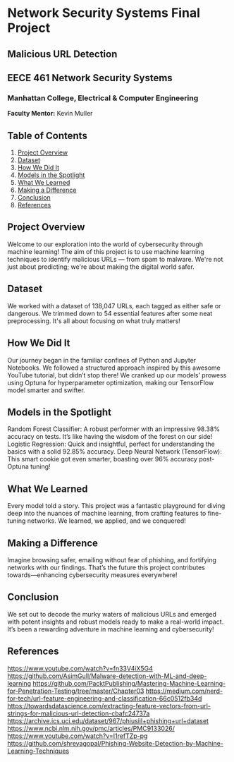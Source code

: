 # Network Security Systems Final Project
## Malicious URL Detection
## EECE 461 Network Security Systems
### Manhattan College, Electrical & Computer Engineering

**Faculty Mentor:** Kevin Muller
## Table of Contents
1. [Project Overview](#project-overview)
2. [Dataset](#dataset)
3. [How We Did It](#how-we-did-it)
4. [Models in the Spotlight](#models-in-the-spotlight)
5. [What We Learned](#what-we-learned)
6. [Making a Difference](#making-a-difference)
7. [Conclusion](#conclusion)
8. [References](#references)

## Project Overview
Welcome to our exploration into the world of cybersecurity through machine learning! The aim of this project is to use machine learning techniques to identify malicious URLs — from spam to malware. We're not just about predicting; we're about making the digital world safer.

## Dataset
We worked with a dataset of 138,047 URLs, each tagged as either safe or dangerous. We trimmed down to 54 essential features after some neat preprocessing. It's all about focusing on what truly matters!

## How We Did It
Our journey began in the familiar confines of Python and Jupyter Notebooks. We followed a structured approach inspired by this awesome YouTube tutorial, but didn’t stop there! We cranked up our models’ prowess using Optuna for hyperparameter optimization, making our TensorFlow model smarter and swifter.

## Models in the Spotlight
Random Forest Classifier: A robust performer with an impressive 98.38% accuracy on tests. It’s like having the wisdom of the forest on our side!
Logistic Regression: Quick and insightful, perfect for understanding the basics with a solid 92.85% accuracy.
Deep Neural Network (TensorFlow): This smart cookie got even smarter, boasting over 96% accuracy post-Optuna tuning!

## What We Learned
Every model told a story. This project was a fantastic playground for diving deep into the nuances of machine learning, from crafting features to fine-tuning networks. We learned, we applied, and we conquered!

## Making a Difference
Imagine browsing safer, emailing without fear of phishing, and fortifying networks with our findings. That’s the future this project contributes towards—enhancing cybersecurity measures everywhere!

## Conclusion

We set out to decode the murky waters of malicious URLs and emerged with potent insights and robust models ready to make a real-world impact. It’s been a rewarding adventure in machine learning and cybersecurity!

## References

https://www.youtube.com/watch?v=fn33V4iX5G4
https://github.com/AsimGull/Malware-detection-with-ML-and-deep-learning
https://github.com/PacktPublishing/Mastering-Machine-Learning-for-Penetration-Testing/tree/master/Chapter03
https://medium.com/nerd-for-tech/url-feature-engineering-and-classification-66c0512fb34d
https://towardsdatascience.com/extracting-feature-vectors-from-url-strings-for-malicious-url-detection-cbafc24737a
https://archive.ics.uci.edu/dataset/967/phiusiil+phishing+url+dataset
https://www.ncbi.nlm.nih.gov/pmc/articles/PMC9133026/
https://www.youtube.com/watch?v=I1refTZp-pg
https://github.com/shreyagopal/Phishing-Website-Detection-by-Machine-Learning-Techniques


